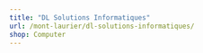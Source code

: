 ```yaml
---
title: "DL Solutions Informatiques"
url: /mont-laurier/dl-solutions-informatiques/
shop: Computer
---
```

